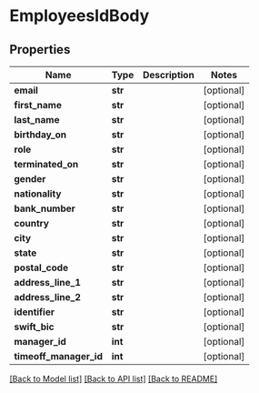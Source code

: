 # EmployeesIdBody

## Properties
Name | Type | Description | Notes
------------ | ------------- | ------------- | -------------
**email** | **str** |  | [optional] 
**first_name** | **str** |  | [optional] 
**last_name** | **str** |  | [optional] 
**birthday_on** | **str** |  | [optional] 
**role** | **str** |  | [optional] 
**terminated_on** | **str** |  | [optional] 
**gender** | **str** |  | [optional] 
**nationality** | **str** |  | [optional] 
**bank_number** | **str** |  | [optional] 
**country** | **str** |  | [optional] 
**city** | **str** |  | [optional] 
**state** | **str** |  | [optional] 
**postal_code** | **str** |  | [optional] 
**address_line_1** | **str** |  | [optional] 
**address_line_2** | **str** |  | [optional] 
**identifier** | **str** |  | [optional] 
**swift_bic** | **str** |  | [optional] 
**manager_id** | **int** |  | [optional] 
**timeoff_manager_id** | **int** |  | [optional] 

[[Back to Model list]](../README.md#documentation-for-models) [[Back to API list]](../README.md#documentation-for-api-endpoints) [[Back to README]](../README.md)

